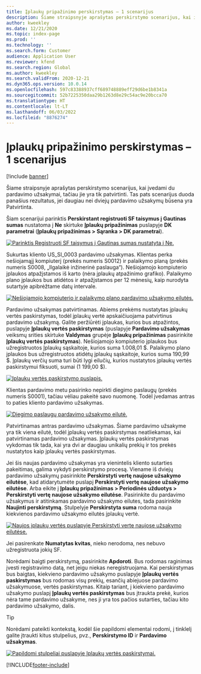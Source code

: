 ```yaml
---
title: Įplaukų pripažinimo perskirstymas – 1 scenarijus
description: Šiame straipsnyje aprašytas perskirstymo scenarijus, kai įvedami du pardavimo užsakymai, tačiau jie yra tik patvirtinti. Tas pats scenarijus duoda panašius rezultatus, jei daugiau nei dviejų pardavimo užsakymų būsena yra Patvirtinta.
author: kweekley
ms.date: 12/21/2020
ms.topic: index-page
ms.prod: ''
ms.technology: ''
ms.search.form: Customer
audience: Application User
ms.reviewer: kfend
ms.search.region: Global
ms.author: kweekley
ms.search.validFrom: 2020-12-21
ms.dyn365.ops.version: 10.0.14
ms.openlocfilehash: 597c83388937cff689748889eff29d6be1b8341a
ms.sourcegitcommit: 52b7225350daa29b1263d8e29c54ac9e20bcca70
ms.translationtype: HT
ms.contentlocale: lt-LT
ms.lasthandoff: 06/03/2022
ms.locfileid: "8876274"
---
```

# <a name="revenue-recognition-reallocation--scenario-1"></a>Įplaukų pripažinimo perskirstymas – 1 scenarijus

[!include [banner](../includes/banner.md)]

Šiame straipsnyje aprašytas perskirstymo scenarijus, kai įvedami du pardavimo užsakymai, tačiau jie yra tik patvirtinti. Tas pats scenarijus duoda panašius rezultatus, jei daugiau nei dviejų pardavimo užsakymų būsena yra Patvirtinta.

Šiam scenarijui parinktis **Perskirstant registruoti SF taisymus į Gautinas sumas** nustatoma į **Ne** skirtuke **Įplaukų pripažinimas** puslapyje **DK parametrai** (**Įplaukų pripažinimas \> Sąranka \> DK parametrai**).

[![Parinktis Registruoti SF taisymus į Gautinas sumas nustatyta į Ne.](./media/06_rev-rec-scenarios.png)](./media/06_rev-rec-scenarios.png)

Sukurtas kliento US\_SI\_0003 pardavimo užsakymas. Klientas perka nešiojamąjį kompiuterį (prekės numeris S0012) ir palaikymo planą (prekės numeris S0008, „Ilgalaikė inžinerinė paslauga“). Nešiojamojo kompiuterio įplaukos atpažįstamos iš karto (nėra įplaukų atpažinimo grafiko). Palaikymo plano įplaukos bus atidėtos ir atpažįstamos per 12 mėnesių, kaip nurodyta sutartyje apibrėžtame datų intervale.

[![Nešiojamojo kompiuterio ir palaikymo plano pardavimo užsakymo eilutės.](./media/07_rev-rec-scenarios.png)](./media/07_rev-rec-scenarios.png)

Pardavimo užsakymas patvirtinamas. Abiems prekėms nustatytas įplaukų vertės paskirstymas, todėl įplaukų vertė apskaičiuojama patvirtinus pardavimo užsakymą. Galite peržiūrėti įplaukas, kurios bus atpažintos, puslapyje **Įplaukų vertės paskirstymas** (puslapyje **Pardavimo užsakymas** veiksmų srities skirtuke **Valdymas** grupėje **Įplaukų pripažinimas** pasirinkite **Įplaukų vertės paskirstymas**). Nešiojamojo kompiuterio įplaukos bus užregistruotos Įplaukų sąskaitoje, kurios suma 1.008,01 $. Palaikymo plano įplaukos bus užregistruotos atidėtų įplaukų sąskaitoje, kurios suma 190,99 $. Įplaukų verčių suma turi būti lygi eilučių, kurios nustatytos įplaukų vertės paskirstymui fiksuoti, sumai (1 199,00 $).

[![Įplaukų vertės paskirstymo puslapis.](./media/08_rev-rec-scenarios.png)](./media/08_rev-rec-scenarios.png)

Klientas pardavimo metu pasirinko nepirkti diegimo paslaugų (prekės numeris S0001), tačiau vėliau pakeitė savo nuomonę. Todėl įvedamas antras to paties kliento pardavimo užsakymas.

[![Diegimo paslaugų pardavimo užsakymo eilutė.](./media/09_rev-rec-scenarios.png)](./media/09_rev-rec-scenarios.png)

Patvirtinamas antras pardavimo užsakymas. Šiame pardavimo užsakyme yra tik viena eilutė, todėl įplaukų vertės paskirstymas neatliekamas, kai patvirtinamas pardavimo užsakymas. Įplaukų vertės paskirstymas vykdomas tik tada, kai yra dvi ar daugiau unikalių prekių ir tos prekės nustatytos kaip įplaukų vertės paskirstymas.

Jei šis naujas pardavimo užsakymas yra vienintelis kliento sutarties pakeitimas, galima vykdyti perskirstymo procesą. Viename iš dviejų pardavimo užsakymų pasirinkite **Perskirstyti vertę naujose užsakymo eilutėse**, kad atidarytumėte puslapį **Perskirstyti vertę naujose užsakymo eilutėse**. Arba eikite į **Įplaukų pripažinimas \> Periodinės užduotys \> Perskirstyti vertę naujose užsakymo eilutėse**. Pasirinkite du pardavimo užsakymus ir atitinkamas pardavimo užsakymo eilutes, tada pasirinkite **Naujinti perskirstymą**. Stulpelyje **Perskirstyta suma** rodoma nauja kiekvienos pardavimo užsakymo eilutės įplaukų vertė.

[![Naujos įplaukų vertės puslapyje Perskirstyti vertę naujose užsakymo eilutėse.](./media/10_rev-rec-scenarios.png)](./media/10_rev-rec-scenarios.png)

Jei pasirenkate **Numatytas kvitas**, nieko nerodoma, nes nebuvo užregistruota jokių SF.

Norėdami baigti perskirstymą, pasirinkite **Apdoroti**. Bus rodomas raginimas įvesti registravimo datą, net jeigu niekas neregistruojama. Kai perskirstymas bus baigtas, kiekvieno pardavimo užsakymo puslapyje **Įplaukų vertės paskirstymas** bus rodomas visų prekių, esančių abiejuose pardavimo užsakymuose, vertės paskirstymas. Kitaip tariant, į kiekvieno pardavimo užsakymo puslapį **Įplaukų vertės paskirstymas** bus įtraukta prekė, kurios nėra tame pardavimo užsakyme, nes ji yra tos pačios sutarties, tačiau kito pardavimo užsakymo, dalis.

> [!TIP]
> Norėdami pateikti kontekstą, kodėl šie papildomi elementai rodomi, į tinklelį galite įtraukti kitus stulpelius, pvz., **Perskirstymo ID** ir **Pardavimo užsakymas**.
> 
> [![Papildomi stulpeliai puslapyje Įplaukų vertės paskirstymai.](./media/11_rev-rec-scenarios.png)](./media/11_rev-rec-scenarios.png)


[!INCLUDE[footer-include](../../includes/footer-banner.md)]
